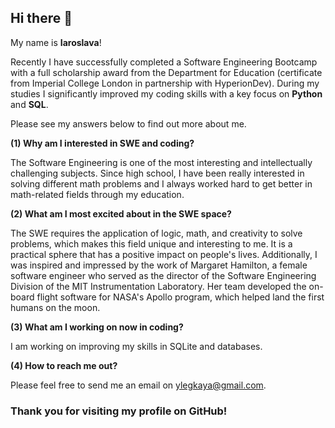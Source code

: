 ## Hi there 👋

My name is **Iaroslava**!

Recently I have successfully completed a Software Engineering Bootcamp with a full scholarship award from the Department for Education (certificate from Imperial College London in partnership with HyperionDev). During my studies I significantly improved my coding skills with a key focus on **Python** and **SQL**.  

Please see my answers below to find out more about me. 

**(1) Why am I interested in SWE and coding?**

The Software Engineering is one of the most interesting and intellectually challenging subjects. Since high school, I have been really interested in solving different math problems and I always worked hard to get better in math-related fields through my education.  

**(2) What am I most excited about in the SWE space?** 

The SWE requires the application of logic, math, and creativity to solve problems, which makes this field unique and interesting to me. It is a practical sphere that has a positive impact on people's lives. Additionally, I was inspired and impressed by the work of Margaret Hamilton, a female software engineer who served as the director of the Software Engineering Division of the MIT Instrumentation Laboratory. Her team developed the on-board flight software for NASA's Apollo program, which helped land the first humans on the moon.

**(3) What am I working on now in coding?**

I am working on improving my skills in SQLite and databases.

**(4) How to reach me out?**

Please feel free to send me an email on ylegkaya@gmail.com.



### Thank you for visiting my profile on GitHub!

